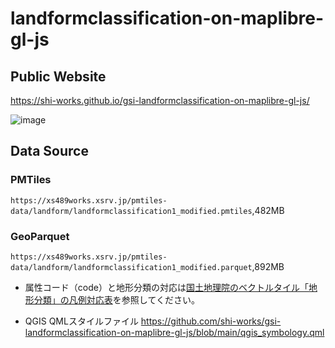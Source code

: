 # landformclassification-on-maplibre-gl-js
## Public Website
https://shi-works.github.io/gsi-landformclassification-on-maplibre-gl-js/

![image](https://github.com/shi-works/landformclassification-on-maplibre-gl-js/assets/71203808/6f25f0ca-4571-4afb-8360-f4544ff7b46f)

## Data Source
### PMTiles
`https://xs489works.xsrv.jp/pmtiles-data/landform/landformclassification1_modified.pmtiles`,482MB  
### GeoParquet
`https://xs489works.xsrv.jp/pmtiles-data/landform/landformclassification1_modified.parquet`,892MB
- 属性コード（code）と地形分類の対応は[国土地理院のベクトルタイル「地形分類」の凡例対応表](https://www.gsi.go.jp/bousaichiri/bousaichiri41017.html)を参照してください。

- QGIS QMLスタイルファイル
https://github.com/shi-works/gsi-landformclassification-on-maplibre-gl-js/blob/main/qgis_symbology.qml
